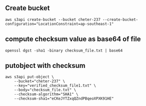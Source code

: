## Create bucket 

```
aws s3api create-bucket --bucket cheter-237 --create-bucket-configuration="LocationConstraint=ap-southeast-1"
```

## compute checksum value as base64 of file

```
openssl dgst -sha1 -binary checksum_file.txt | base64
```

## putobject with checksum

```
aws s3api put-object \
    --bucket="cheter-237" \
    --key="verified_checksum_file1.txt" \
    --body="checksum_file.txt" \
    --checksum-algorithm="SHA1" \
    --checksum-sha1="eCKeJYTZxqQZndPBqeoXPXK91HE"
```